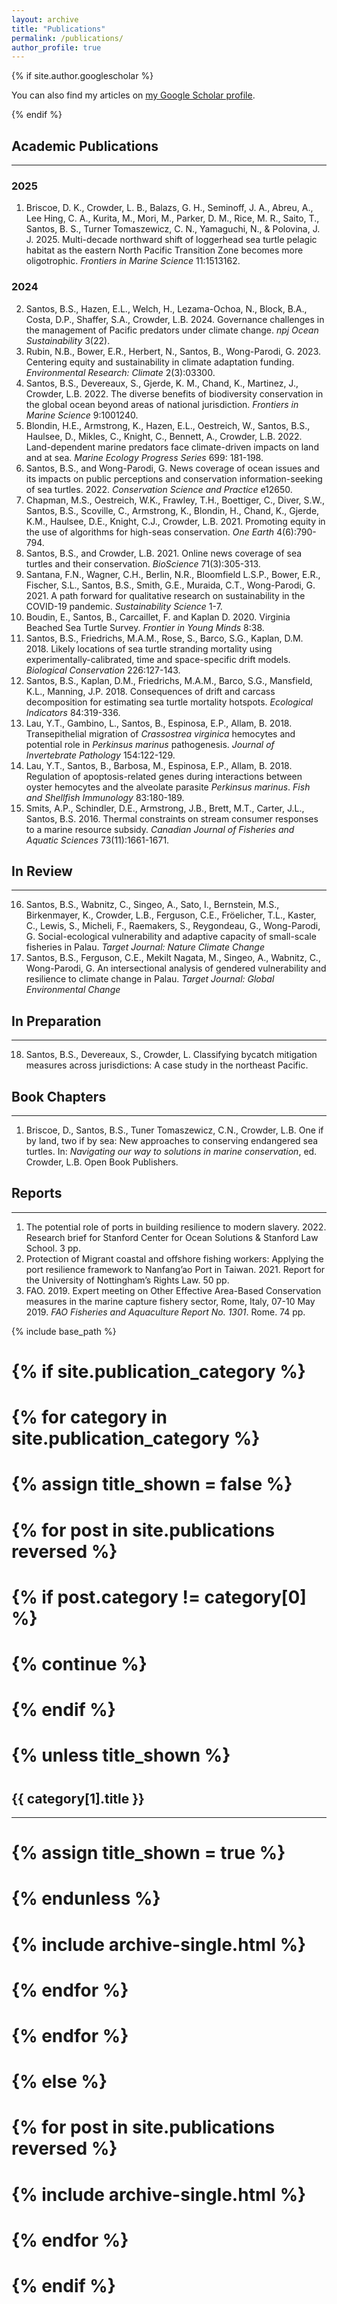 ```yaml
---
layout: archive
title: "Publications"
permalink: /publications/
author_profile: true
---
```


{% if site.author.googlescholar %}
  <div class="wordwrap">You can also find my articles on <a href="https://scholar.google.com/citations?user=EfvAoL4AAAAJ&hl=en">my Google Scholar profile</a>.</div>

{% endif %}

## Academic Publications  
<hr />

### 2025
1. Briscoe, D. K., Crowder, L. B., Balazs, G. H., Seminoff, J. A., Abreu, A., Lee Hing, C. A., Kurita, M., Mori, M., Parker, D. M., Rice, M. R., Saito, T., Santos, B. S., Turner Tomaszewicz, C. N., Yamaguchi, N., & Polovina, J. J. 2025. Multi-decade northward shift of loggerhead sea turtle pelagic habitat as the eastern North Pacific Transition Zone becomes more oligotrophic. *Frontiers in Marine Science* 11:1513162.  

### 2024
2. Santos, B.S., Hazen, E.L., Welch, H., Lezama-Ochoa, N., Block, B.A., Costa, D.P., Shaffer, S.A., Crowder, L.B. 2024. Governance challenges in the management of Pacific predators under climate change. *npj Ocean Sustainability* 3(22).  
3. Rubin, N.B., Bower, E.R., Herbert, N., Santos, B., Wong-Parodi, G. 2023. Centering equity and sustainability in climate adaptation funding. *Environmental Research: Climate* 2(3):03300.  
4. Santos, B.S., Devereaux, S., Gjerde, K. M., Chand, K., Martinez, J., Crowder, L.B. 2022. The diverse benefits of biodiversity conservation in the global ocean beyond areas of national jurisdiction. *Frontiers in Marine Science* 9:1001240.  
5. Blondin, H.E., Armstrong, K., Hazen, E.L., Oestreich, W., Santos, B.S., Haulsee, D., Mikles, C., Knight, C., Bennett, A., Crowder, L.B. 2022. Land-dependent marine predators face climate-driven impacts on land and at sea. *Marine Ecology Progress Series* 699: 181-198.  
6. Santos, B.S., and Wong-Parodi, G. News coverage of ocean issues and its impacts on public perceptions and conservation information-seeking of sea turtles. 2022. *Conservation Science and Practice* e12650.  
7. Chapman, M.S., Oestreich, W.K., Frawley, T.H., Boettiger, C., Diver, S.W., Santos, B.S., Scoville, C., Armstrong, K., Blondin, H., Chand, K., Gjerde, K.M., Haulsee, D.E., Knight, C.J., Crowder, L.B. 2021. Promoting equity in the use of algorithms for high-seas conservation. *One Earth* 4(6):790-794.  
8. Santos, B.S., and Crowder, L.B. 2021. Online news coverage of sea turtles and their conservation. *BioScience* 71(3):305-313.  
9. Santana, F.N., Wagner, C.H., Berlin, N.R., Bloomfield L.S.P., Bower, E.R., Fischer, S.L., Santos, B.S., Smith, G.E., Muraida, C.T., Wong-Parodi, G. 2021. A path forward for qualitative research on sustainability in the COVID-19 pandemic. *Sustainability Science* 1-7.  
10. Boudin, E., Santos, B., Carcaillet, F. and Kaplan D. 2020. Virginia Beached Sea Turtle Survey. *Frontier in Young Minds* 8:38.  
11. Santos, B.S., Friedrichs, M.A.M., Rose, S., Barco, S.G., Kaplan, D.M. 2018. Likely locations of sea turtle stranding mortality using experimentally-calibrated, time and space-specific drift models. *Biological Conservation* 226:127-143.  
12. Santos, B.S., Kaplan, D.M., Friedrichs, M.A.M., Barco, S.G., Mansfield, K.L., Manning, J.P. 2018. Consequences of drift and carcass decomposition for estimating sea turtle mortality hotspots. *Ecological Indicators* 84:319-336.  
13. Lau, Y.T., Gambino, L., Santos, B., Espinosa, E.P., Allam, B. 2018. Transepithelial migration of *Crassostrea virginica* hemocytes and potential role in *Perkinsus marinus* pathogenesis. *Journal of Invertebrate Pathology* 154:122-129.  
14. Lau, Y.T., Santos, B., Barbosa, M., Espinosa, E.P., Allam, B. 2018. Regulation of apoptosis-related genes during interactions between oyster hemocytes and the alveolate parasite *Perkinsus marinus*. *Fish and Shellfish Immunology* 83:180-189.  
15. Smits, A.P., Schindler, D.E., Armstrong, J.B., Brett, M.T., Carter, J.L., Santos, B.S. 2016. Thermal constraints on stream consumer responses to a marine resource subsidy. *Canadian Journal of Fisheries and Aquatic Sciences* 73(11):1661-1671.  

## In Review  
<hr />

16. Santos, B.S., Wabnitz, C., Singeo, A., Sato, I., Bernstein, M.S., Birkenmayer, K., Crowder, L.B., Ferguson, C.E., Fröelicher, T.L., Kaster, C., Lewis, S., Micheli, F., Raemakers, S., Reygondeau, G., Wong-Parodi, G. Social-ecological vulnerability and adaptive capacity of small-scale fisheries in Palau. *Target Journal: Nature Climate Change*  
17. Santos, B.S., Ferguson, C.E., Mekilt Nagata, M., Singeo, A., Wabnitz, C., Wong-Parodi, G. An intersectional analysis of gendered vulnerability and resilience to climate change in Palau. *Target Journal: Global Environmental Change*  

## In Preparation  
<hr />

18. Santos, B.S., Devereaux, S., Crowder, L. Classifying bycatch mitigation measures across jurisdictions: A case study in the northeast Pacific.  

## Book Chapters  
<hr />

1. Briscoe, D., Santos, B.S., Tuner Tomaszewicz, C.N., Crowder, L.B. One if by land, two if by sea: New approaches to conserving endangered sea turtles. In: *Navigating our way to solutions in marine conservation*, ed. Crowder, L.B. Open Book Publishers.  

## Reports  
<hr />

1. The potential role of ports in building resilience to modern slavery. 2022. Research brief for Stanford Center for Ocean Solutions & Stanford Law School. 3 pp.  
2. Protection of Migrant coastal and offshore fishing workers: Applying the port resilience framework to Nanfang’ao Port in Taiwan. 2021. Report for the University of Nottingham’s Rights Law. 50 pp.  
3. FAO. 2019. Expert meeting on Other Effective Area-Based Conservation measures in the marine capture fishery sector, Rome, Italy, 07-10 May 2019. *FAO Fisheries and Aquaculture Report No. 1301*. Rome. 74 pp.

{% include base_path %}


# <!-- New style rendering if publication categories are defined -->
# {% if site.publication_category %}
#   {% for category in site.publication_category  %}
#     {% assign title_shown = false %}
#     {% for post in site.publications reversed %}
#       {% if post.category != category[0] %}
#         {% continue %}
#       {% endif %}
#       {% unless title_shown %}
#         <h2>{{ category[1].title }}</h2><hr />
#         {% assign title_shown = true %}
#       {% endunless %}
#       {% include archive-single.html %}
#     {% endfor %}
#   {% endfor %}
# {% else %}
#   {% for post in site.publications reversed %}
#     {% include archive-single.html %}
#   {% endfor %}
# {% endif %}



